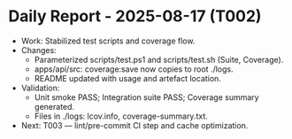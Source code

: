 # Daily Report - 2025-08-17 (T002)

- Work: Stabilized test scripts and coverage flow.
- Changes:
  - Parameterized scripts/test.ps1 and scripts/test.sh (Suite, Coverage).
  - apps/api/src: coverage:save now copies to root ./logs.
  - README updated with usage and artefact location.
- Validation:
  - Unit smoke PASS; Integration suite PASS; Coverage summary generated.
  - Files in ./logs: lcov.info, coverage-summary.txt.
- Next: T003 — lint/pre-commit CI step and cache optimization.
